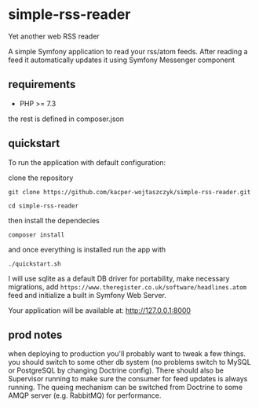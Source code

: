 # simple-rss-reader

Yet another web RSS reader

A simple Symfony application to read your rss/atom feeds. After reading a feed it automatically
updates it using Symfony Messenger component

## requirements

- PHP >= 7.3

the rest is defined in composer.json

## quickstart

To run the application with default configuration:

clone the repository
````
git clone https://github.com/kacper-wojtaszczyk/simple-rss-reader.git
````
````
cd simple-rss-reader
````
then install the dependecies
````
composer install
````
and once everything is installed run the app with
````
./quickstart.sh
````

I will use sqlite as a default DB driver for portability, make necessary migrations,
add `https://www.theregister.co.uk/software/headlines.atom` feed and initialize a built in Symfony Web Server.

Your application will be available at: http://127.0.0.1:8000

## prod notes
when deploying to production you'll probably want to tweak a few things. you should switch to some other db system
(no problems switch to MySQL or PostgreSQL by changing Doctrine config). There should also be Supervisor running
to make sure the consumer for feed updates is always running. The queing mechanism can be switched from Doctrine
to some AMQP server (e.g. RabbitMQ) for performance.